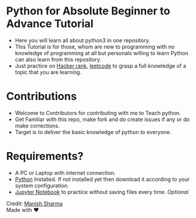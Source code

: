 # Python for Absolute Beginner to Advance Tutorial
- Here you will learn all about python3 in one repository.
- This Tutorial is for those, whom are new to programming with no knowledge of programming at all but personals willing to learn Python can also learn from this repository.
- Just practice on [Hacker rank](https://www.hackerrank.com), [leetcode](https://leetcode.com) to grasp a full knowledge of a topic that you are learning.

# Contributions
- Welcome to Contributors for contributing with me to Teach python.
- Get Familiar with this repo, make fork and do create issues if any or do make corrections.
- Target is to deliver the basic knowledge of python to everyone.

# Requirements?
- A PC or Laptop with internet connection.
- [Python](https://www.python.org/downloads/) Installed. If not installed yet then download it according to your system configuration.
- [Jupyter Notebook](https://jupyter.org/install) to practice without saving files every time. _Optional_


Credit: [Manish Sharma](https://twitter.com/ManishBadgotra)
<br/>
Made with :heart:
